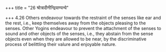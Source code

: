 +++
title = "26 श्रोत्रादीनीन्द्रियाण्यन्ये"

+++
4.26 Others endeavour towards the restraint of the senses like ear and
the rest, i.e., keep themselves away from the objects pleasing to the
senses. Other Yogins endeavour to prevent the attachment of the senses
to sound and other objects of the senses, i.e., they abstain from the
sense objects even when they are allowed to be near, by the
discriminative process of belittling their valure and enjoyable nature.
